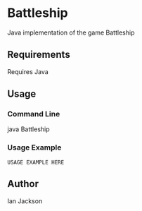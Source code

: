 # Battleship
Java implementation of the game Battleship

## Requirements

Requires Java

## Usage

### Command Line

java Battleship

### Usage Example
```
USAGE EXAMPLE HERE
```

## Author

Ian Jackson

